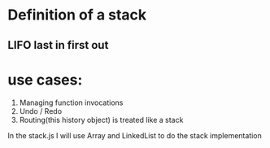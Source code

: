 # Definition of a stack

## LIFO last in first out

# use cases:

1. Managing function invocations
2. Undo / Redo
3. Routing(this history object) is treated like a stack

In the stack.js I will use Array and LinkedList to do the stack implementation
